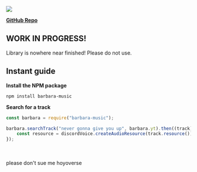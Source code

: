 <img src="media://Banner.png">

<b> [GitHub Repo](https://github.com/Avoxel284/barbara)</b>

## WORK IN PROGRESS!

Library is nowhere near finished! Please do not use.

## Instant guide

**Install the NPM package**

```
npm install barbara-music
```

**Search for a track**

```js
const barbara = require("barbara-music");

barbara.searchTrack("never gonna give you up", barbara.yt).then((track) => {
	const resource = discordVoice.createAudioResource(track.resource());
});
```

<br>
<br>
please don't sue me hoyoverse
